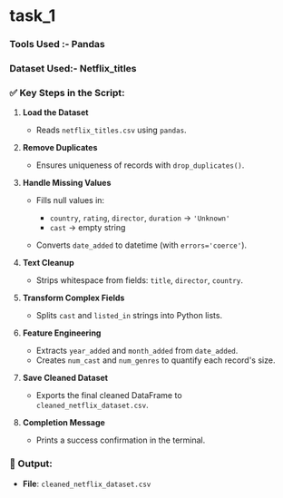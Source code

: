 # task_1

### Tools Used :- Pandas

### Dataset Used:- Netflix_titles


### ✅ Key Steps in the Script:

1. **Load the Dataset**

   * Reads `netflix_titles.csv` using `pandas`.

2. **Remove Duplicates**

   * Ensures uniqueness of records with `drop_duplicates()`.

3. **Handle Missing Values**

   * Fills null values in:

     * `country`, `rating`, `director`, `duration` → `'Unknown'`
     * `cast` → empty string
   * Converts `date_added` to datetime (with `errors='coerce'`).

4. **Text Cleanup**

   * Strips whitespace from fields: `title`, `director`, `country`.

5. **Transform Complex Fields**

   * Splits `cast` and `listed_in` strings into Python lists.

6. **Feature Engineering**

   * Extracts `year_added` and `month_added` from `date_added`.
   * Creates `num_cast` and `num_genres` to quantify each record's size.

7. **Save Cleaned Dataset**

   * Exports the final cleaned DataFrame to `cleaned_netflix_dataset.csv`.

8. **Completion Message**

   * Prints a success confirmation in the terminal.

### 💾 Output:

* **File**: `cleaned_netflix_dataset.csv`
